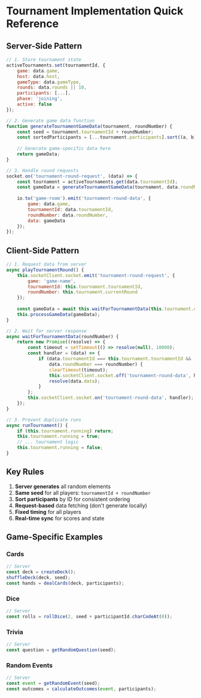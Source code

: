# Tournament Implementation Quick Reference

## Server-Side Pattern

```javascript
// 1. Store tournament state
activeTournaments.set(tournamentId, {
    game: data.game,
    host: data.host,
    gameType: data.gameType,
    rounds: data.rounds || 10,
    participants: [...],
    phase: 'joining',
    active: false
});

// 2. Generate game data function
function generateTournamentGameData(tournament, roundNumber) {
    const seed = tournament.tournamentId + roundNumber;
    const sortedParticipants = [...tournament.participants].sort((a, b) => a.id.localeCompare(b.id));
    
    // Generate game-specific data here
    return gameData;
}

// 3. Handle round requests
socket.on('tournament-round-request', (data) => {
    const tournament = activeTournaments.get(data.tournamentId);
    const gameData = generateTournamentGameData(tournament, data.roundNumber);
    
    io.to('game-room').emit('tournament-round-data', {
        game: data.game,
        tournamentId: data.tournamentId,
        roundNumber: data.roundNumber,
        data: gameData
    });
});
```

## Client-Side Pattern

```javascript
// 1. Request data from server
async playTournamentRound() {
    this.socketClient.socket.emit('tournament-round-request', {
        game: 'game-name',
        tournamentId: this.tournament.tournamentId,
        roundNumber: this.tournament.currentRound
    });
    
    const gameData = await this.waitForTournamentData(this.tournament.currentRound);
    this.processGameData(gameData);
}

// 2. Wait for server response
async waitForTournamentData(roundNumber) {
    return new Promise((resolve) => {
        const timeout = setTimeout(() => resolve(null), 10000);
        const handler = (data) => {
            if (data.tournamentId === this.tournament.tournamentId && 
                data.roundNumber === roundNumber) {
                clearTimeout(timeout);
                this.socketClient.socket.off('tournament-round-data', handler);
                resolve(data.data);
            }
        };
        this.socketClient.socket.on('tournament-round-data', handler);
    });
}

// 3. Prevent duplicate runs
async runTournament() {
    if (this.tournament.running) return;
    this.tournament.running = true;
    // ... tournament logic
    this.tournament.running = false;
}
```

## Key Rules

1. **Server generates** all random elements
2. **Same seed** for all players: `tournamentId + roundNumber`
3. **Sort participants** by ID for consistent ordering
4. **Request-based** data fetching (don't generate locally)
5. **Fixed timing** for all players
6. **Real-time sync** for scores and state

## Game-Specific Examples

### Cards
```javascript
// Server
const deck = createDeck();
shuffleDeck(deck, seed);
const hands = dealCards(deck, participants);
```

### Dice
```javascript
// Server
const rolls = rollDice(2, seed + participantId.charCodeAt(0));
```

### Trivia
```javascript
// Server
const question = getRandomQuestion(seed);
```

### Random Events
```javascript
// Server
const event = getRandomEvent(seed);
const outcomes = calculateOutcomes(event, participants);
```
